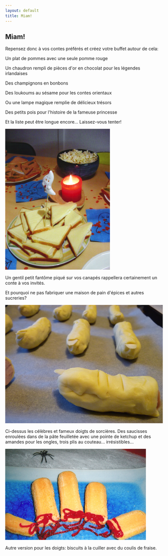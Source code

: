```yaml
---
layout: default
title: Miam!
---
```


## Miam!

Repensez donc à vos contes préférés et créez votre buffet autour de cela:

Un plat de pommes avec une seule pomme rouge

Un chaudron rempli de pièces d'or en chocolat pour les légendes irlandaises

Des champignons en bonbons

Des loukoums au sésame pour les contes orientaux

Ou une lampe magique remplie de délicieux trésors

Des petits pois pour l'histoire de la fameuse princesse

Et la liste peut être longue encore... Laissez-vous tenter!

![fromage](/assets/images/pages/fromage.png)

Un gentil petit fantôme piqué sur vos canapés rappellera certainement un conte à vos invités.

Et pourquoi ne pas fabriquer une maison de pain d'épices et autres sucreries?

![doigts](/assets/images/pages/P1090238.JPG)

Ci-dessus les célèbres et fameux doigts de sorcières. Des saucisses enroulées dans de la pâte feuilletée avec une pointe de ketchup et des amandes pour les ongles, trois plis au couteau... irrésistibles...

![doigts](/assets/images/pages/doigts2.png)

Autre version pour les doigts: biscuits à la cuiller avec du coulis de fraise.
